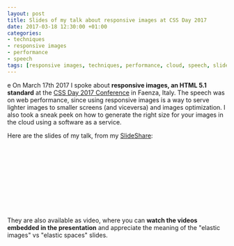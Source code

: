 ```yaml
---
layout: post
title: Slides of my talk about responsive images at CSS Day 2017
date: 2017-03-18 12:30:00 +01:00
categories:
- techniques
- responsive images
- performance
- speech
tags: [responsive images, techniques, performance, cloud, speech, slides]
---
```

e
On March 17th 2017 I spoke about **responsive images, an HTML 5.1 standard** at the [CSS Day 2017 Conference](http://2017.cssday.it) in Faenza, Italy. The speech was on web performance, since using responsive images is a way to serve lighter images to smaller screens (and viceversa) and images optimization. I also took a sneak peek on how to generate the right size for your images in the cloud using a software as a service.

Here are the slides of my talk, from my <a href="https://www.slideshare.net/verlok">SlideShare</a>:

<div class="slideshareWrapper">
    <iframe class="lazy" id="ssFrame" width="100%" data-src="https://www.slideshare.net/slideshow/embed_code/key/cxLve2h1ruQvPK"  frameborder="0" allowfullscreen></iframe>
</div>

They are also available as video, where you can **watch the videos embedded in the presentation** and appreciate the meaning of the "elastic images" vs "elastic spaces" slides.

<div class="videoWrapper">
    <iframe class="lazy" id="ytFrame" width="100%" height="auto" data-src="https://www.youtube.com/embed/3CZjm4dqh1Y" frameborder="0" allowfullscreen></iframe>
</div>
